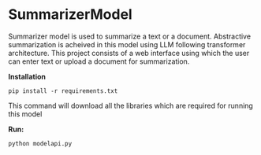 # SummarizerModel
Summarizer model is used to summarize a text or a document. Abstractive summarization is acheived in this model using LLM following transformer architecture.
This project consists of a web interface using which the user can enter text or upload a document for summarization.


**Installation**

`pip install -r requirements.txt`

This command will download all the libraries which are required for running this model 

**Run:**

`python modelapi.py`
